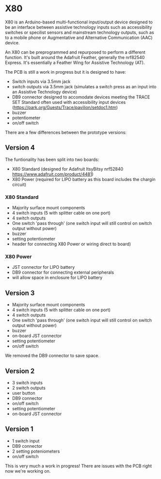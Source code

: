 # X80

X80 is an Arduino-based multi-functional input/output device designed to be an interface between assistive technology inputs such as accessibility switches or specilist sensors and mainstream technology outputs, such as to a mobile phone or Augmentative and Alternative Communication (AAC) device.

An X80 can be preprogrammed and repurposed to perform a different function. It's built around the Adafruit Feather, generally the nrf82540 Express. It's essentially a Feather Wing for Assistive Technology (AT).

The PCB is still a work in progress but it is designed to have:

* Switch inputs via 3.5mm jack
* switch outputs via 3.5mm jack (simulates a switch press as an input into an Assistive Technology device)
* DB9 connector designed to accomodate devices meeting the TRACE SET Standard often used with accessibility input devices (https://park.org/Guests/Trace/pavilion/setdoc1.htm)
* buzzer
* potentiometer
* on/off switch

There are a few differences between the prototype versions:

## Version 4

The funtionality has been split into two boards:

* X80 Standard (designed for Adafruit ItsyBitsy nrf52840 https://www.adafruit.com/product/4481)
* X80 Power (required for LIPO battery as this board includes the chargin circuit)

### X80 Standard

* Majority surface mount components
* 4 switch inputs (5 with splitter cable on one port)
* 4 switch outputs
* One switch 'pass through' (one switch input will still control on switch output without power)
* buzzer
* setting potentiometer
* header for connecting X80 Power or wiring direct to board)

### X80 Power

* JST connector for LIPO battery
* DB9 connector for connecting external peripherals
* will allow space in enclosure for LIPO battery

## Version 3

* Majority surface mount components
* 4 switch inputs (5 with splitter cable on one port)
* 4 switch outputs
* One switch 'pass through' (one switch input will still control on switch output without power)
* buzzer
* on-board JST connector
* setting potentiometer
* on/off switch

We removed the DB9 connector to save space.

## Version 2

* 3 switch inputs
* 2 switch outputs
* user button
* DB9 connector
* on/off switch
* setting potentiometer
* on-board JST connector

## Version 1

* 1 switch input
* DB9 connector
* 2 setting poteniometers
* on/off switch

This is very much a work in progress! There are issues with the PCB right now we're working on.
